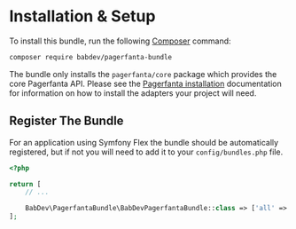 # Installation & Setup

To install this bundle, run the following [Composer](https://getcomposer.org/) command:

```bash
composer require babdev/pagerfanta-bundle
```

<div class="docs-note">The bundle only installs the <code>pagerfanta/core</code> package which provides the core Pagerfanta API. Please see the <a href="/open-source/packages/pagerfanta/docs/installation">Pagerfanta installation</a> documentation for information on how to install the adapters your project will need.</div>

## Register The Bundle

For an application using Symfony Flex the bundle should be automatically registered, but if not you will need to add it to your `config/bundles.php` file.

```php
<?php

return [
    // ...

    BabDev\PagerfantaBundle\BabDevPagerfantaBundle::class => ['all' => true],
];
```
